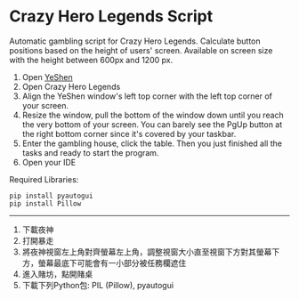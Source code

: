 # Crazy Hero Legends Script
Automatic gambling script for Crazy Hero Legends. Calculate button positions based on the height of users' screen. Available on screen size with the height between 600px and 1200 px.

1. Open [YeShen](https://tw.bignox.com/)
2. Open Crazy Hero Legends
3. Align the YeShen window's left top corner with the left top corner of your screen.
4. Resize the window, pull the bottom of the window down until you reach the very bottom of your screen. You can barely see the PgUp button at the right bottom corner since it's covered by your taskbar.
5. Enter the gambling house, click the table. Then you just finished all the tasks and ready to start the program.
6. Open your IDE

Required Libraries:
```
pip install pyautogui
pip install Pillow
```
-------------------------------------------------------------------------------------------
1. 下載夜神
2. 打開暴走
3. 將夜神視窗左上角對齊螢幕左上角，調整視窗大小直至視窗下方對其螢幕下方，螢幕最底下可能會有一小部分被任務欄遮住
4. 進入賭坊，點開賭桌
5. 下載下列Python包: 
PIL (Pillow), pyautogui
